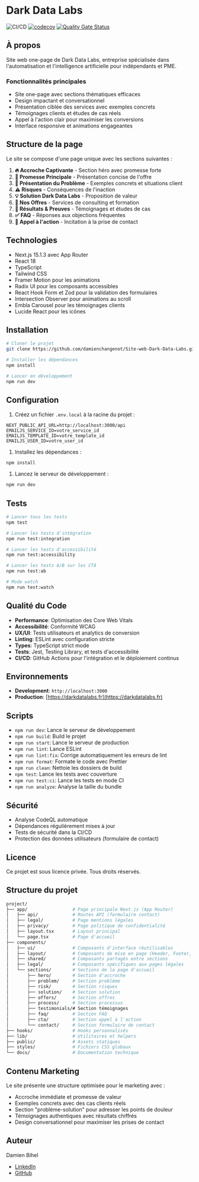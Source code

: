 # Dark Data Labs

![CI/CD](https://github.com/damienchangenot/Site-web-Dark-Data-Labs/workflows/CI%2FCD%20Pipeline/badge.svg)
[![codecov](https://codecov.io/gh/damienchangenot/Site-web-Dark-Data-Labs/branch/main/graph/badge.svg)](https://codecov.io/gh/damienchangenot/Site-web-Dark-Data-Labs)
[![Quality Gate Status](https://sonarcloud.io/api/project_badges/measure?project=damienchangenot_Site-web-Dark-Data-Labs&metric=alert_status)](https://sonarcloud.io/dashboard?id=damienchangenot_Site-web-Dark-Data-Labs)

## À propos

Site web one-page de Dark Data Labs, entreprise spécialisée dans l'automatisation et l'intelligence artificielle pour indépendants et PME.

### Fonctionnalités principales

- Site one-page avec sections thématiques efficaces
- Design impactant et conversationnel
- Présentation ciblée des services avec exemples concrets
- Témoignages clients et études de cas réels
- Appel à l'action clair pour maximiser les conversions
- Interface responsive et animations engageantes

## Structure de la page

Le site se compose d'une page unique avec les sections suivantes :

1. **🔥 Accroche Captivante** - Section héro avec promesse forte
2. **🌟 Promesse Principale** - Présentation concise de l'offre
3. **🎯 Présentation du Problème** - Exemples concrets et situations client
4. **⚠️ Risques** - Conséquences de l'inaction
5. **💡 Solution Dark Data Labs** - Proposition de valeur
6. **🔐 Nos Offres** - Services de consulting et formation
7. **🏅 Résultats & Preuves** - Témoignages et études de cas
8. **✅ FAQ** - Réponses aux objections fréquentes
9. **🚀 Appel à l'action** - Incitation à la prise de contact

## Technologies

- Next.js 15.1.3 avec App Router
- React 18
- TypeScript
- Tailwind CSS
- Framer Motion pour les animations
- Radix UI pour les composants accessibles
- React Hook Form et Zod pour la validation des formulaires
- Intersection Observer pour animations au scroll
- Embla Carousel pour les témoignages clients
- Lucide React pour les icônes

## Installation

```bash
# Cloner le projet
git clone https://github.com/damienchangenot/Site-web-Dark-Data-Labs.git

# Installer les dépendances
npm install

# Lancer en développement
npm run dev
```

## Configuration

1. Créez un fichier `.env.local` à la racine du projet :

```env
NEXT_PUBLIC_API_URL=http://localhost:3000/api
EMAILJS_SERVICE_ID=votre_service_id
EMAILJS_TEMPLATE_ID=votre_template_id
EMAILJS_USER_ID=votre_user_id
```

1. Installez les dépendances :

```bash
npm install
```

1. Lancez le serveur de développement :

```bash
npm run dev
```

## Tests

```bash
# Lancer tous les tests
npm test

# Lancer les tests d'intégration
npm run test:integration

# Lancer les tests d'accessibilité
npm run test:accessibility

# Lancer les tests A/B sur les CTA
npm run test:ab

# Mode watch
npm run test:watch
```

## Qualité du Code

- **Performance**: Optimisation des Core Web Vitals
- **Accessibilité**: Conformité WCAG
- **UX/UI**: Tests utilisateurs et analytics de conversion
- **Linting**: ESLint avec configuration stricte
- **Types**: TypeScript strict mode
- **Tests**: Jest, Testing Library, et tests d'accessibilité
- **CI/CD**: GitHub Actions pour l'intégration et le déploiement continus

## Environnements

- **Development**: `http://localhost:3000`
- **Production**: [https://darkdatalabs.fr](https://darkdatalabs.fr)

## Scripts

- `npm run dev`: Lance le serveur de développement
- `npm run build`: Build le projet
- `npm run start`: Lance le serveur de production
- `npm run lint`: Lance ESLint
- `npm run lint:fix`: Corrige automatiquement les erreurs de lint
- `npm run format`: Formate le code avec Prettier
- `npm run clean`: Nettoie les dossiers de build
- `npm test`: Lance les tests avec couverture
- `npm run test:ci`: Lance les tests en mode CI
- `npm run analyze`: Analyse la taille du bundle

## Sécurité

- Analyse CodeQL automatique
- Dépendances régulièrement mises à jour
- Tests de sécurité dans la CI/CD
- Protection des données utilisateurs (formulaire de contact)

## Licence

Ce projet est sous licence privée. Tous droits réservés.

## Structure du projet

```bash
project/
├── app/                 # Page principale Next.js (App Router)
│   ├── api/             # Routes API (formulaire contact)
│   ├── legal/           # Page mentions légales
│   ├── privacy/         # Page politique de confidentialité
│   ├── layout.tsx       # Layout principal
│   └── page.tsx         # Page d'accueil
├── components/
│   ├── ui/              # Composants d'interface réutilisables
│   ├── layout/          # Composants de mise en page (Header, Footer, etc.)
│   ├── shared/          # Composants partagés entre sections
│   ├── legal/           # Composants spécifiques aux pages légales
│   └── sections/        # Sections de la page d'accueil
│       ├── hero/        # Section d'accroche
│       ├── problem/     # Section problème
│       ├── risk/        # Section risques
│       ├── solution/    # Section solution
│       ├── offers/      # Section offres
│       ├── process/     # Section processus
│       ├── testimonials/# Section témoignages
│       ├── faq/         # Section FAQ
│       ├── cta/         # Section appel à l'action
│       └── contact/     # Section formulaire de contact
├── hooks/               # Hooks personnalisés
├── lib/                 # Utilitaires et helpers
├── public/              # Assets statiques
├── styles/              # Fichiers CSS globaux
└── docs/                # Documentation technique
```

## Contenu Marketing

Le site présente une structure optimisée pour le marketing avec :

- Accroche immédiate et promesse de valeur
- Exemples concrets avec des cas clients réels
- Section "problème-solution" pour adresser les points de douleur
- Témoignages authentiques avec résultats chiffrés
- Design conversationnel pour maximiser les prises de contact

## Auteur

Damien Bihel

- [LinkedIn](https://www.linkedin.com/in/damienbihel/)
- [GitHub](https://github.com/DamienBihel)
